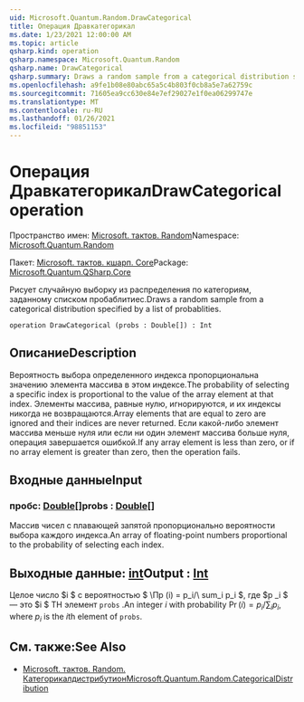 ```yaml
---
uid: Microsoft.Quantum.Random.DrawCategorical
title: Операция Дравкатегорикал
ms.date: 1/23/2021 12:00:00 AM
ms.topic: article
qsharp.kind: operation
qsharp.namespace: Microsoft.Quantum.Random
qsharp.name: DrawCategorical
qsharp.summary: Draws a random sample from a categorical distribution specified by a list of probablities.
ms.openlocfilehash: a9fe1b08e80abc65a5c4b803f0cb8a5e7a62759c
ms.sourcegitcommit: 71605ea9cc630e84e7ef29027e1f0ea06299747e
ms.translationtype: MT
ms.contentlocale: ru-RU
ms.lasthandoff: 01/26/2021
ms.locfileid: "98851153"
---
```

# <a name="drawcategorical-operation"></a><span data-ttu-id="cf4e8-102">Операция Дравкатегорикал</span><span class="sxs-lookup"><span data-stu-id="cf4e8-102">DrawCategorical operation</span></span>

<span data-ttu-id="cf4e8-103">Пространство имен: [Microsoft. тактов. Random](xref:Microsoft.Quantum.Random)</span><span class="sxs-lookup"><span data-stu-id="cf4e8-103">Namespace: [Microsoft.Quantum.Random](xref:Microsoft.Quantum.Random)</span></span>

<span data-ttu-id="cf4e8-104">Пакет: [Microsoft. тактов. кшарп. Core](https://nuget.org/packages/Microsoft.Quantum.QSharp.Core)</span><span class="sxs-lookup"><span data-stu-id="cf4e8-104">Package: [Microsoft.Quantum.QSharp.Core](https://nuget.org/packages/Microsoft.Quantum.QSharp.Core)</span></span>


<span data-ttu-id="cf4e8-105">Рисует случайную выборку из распределения по категориям, заданному списком пробаблитиес.</span><span class="sxs-lookup"><span data-stu-id="cf4e8-105">Draws a random sample from a categorical distribution specified by a list of probablities.</span></span>

```qsharp
operation DrawCategorical (probs : Double[]) : Int
```


## <a name="description"></a><span data-ttu-id="cf4e8-106">Описание</span><span class="sxs-lookup"><span data-stu-id="cf4e8-106">Description</span></span>

<span data-ttu-id="cf4e8-107">Вероятность выбора определенного индекса пропорциональна значению элемента массива в этом индексе.</span><span class="sxs-lookup"><span data-stu-id="cf4e8-107">The probability of selecting a specific index is proportional to the value of the array element at that index.</span></span>
<span data-ttu-id="cf4e8-108">Элементы массива, равные нулю, игнорируются, и их индексы никогда не возвращаются.</span><span class="sxs-lookup"><span data-stu-id="cf4e8-108">Array elements that are equal to zero are ignored and their indices are never returned.</span></span> <span data-ttu-id="cf4e8-109">Если какой-либо элемент массива меньше нуля или если ни один элемент массива больше нуля, операция завершается ошибкой.</span><span class="sxs-lookup"><span data-stu-id="cf4e8-109">If any array element is less than zero, or if no array element is greater than zero, then the operation fails.</span></span>

## <a name="input"></a><span data-ttu-id="cf4e8-110">Входные данные</span><span class="sxs-lookup"><span data-stu-id="cf4e8-110">Input</span></span>

### <a name="probs--double"></a><span data-ttu-id="cf4e8-111">пробс: [Double](xref:microsoft.quantum.lang-ref.double)[]</span><span class="sxs-lookup"><span data-stu-id="cf4e8-111">probs : [Double](xref:microsoft.quantum.lang-ref.double)[]</span></span>

<span data-ttu-id="cf4e8-112">Массив чисел с плавающей запятой пропорционально вероятности выбора каждого индекса.</span><span class="sxs-lookup"><span data-stu-id="cf4e8-112">An array of floating-point numbers proportional to the probability of selecting each index.</span></span>



## <a name="output--int"></a><span data-ttu-id="cf4e8-113">Выходные данные: [int](xref:microsoft.quantum.lang-ref.int)</span><span class="sxs-lookup"><span data-stu-id="cf4e8-113">Output : [Int](xref:microsoft.quantum.lang-ref.int)</span></span>

<span data-ttu-id="cf4e8-114">Целое число $i $ с вероятностью $ \Пр (i) = p_i/\ sum_i p_i $, где $p _i $ — это $i $ TH элемент `probs` .</span><span class="sxs-lookup"><span data-stu-id="cf4e8-114">An integer $i$ with probability $\Pr(i) = p_i / \sum_i p_i$, where $p_i$ is the $i$th element of `probs`.</span></span>

## <a name="see-also"></a><span data-ttu-id="cf4e8-115">См. также:</span><span class="sxs-lookup"><span data-stu-id="cf4e8-115">See Also</span></span>

- [<span data-ttu-id="cf4e8-116">Microsoft. тактов. Random. Категорикалдистрибутион</span><span class="sxs-lookup"><span data-stu-id="cf4e8-116">Microsoft.Quantum.Random.CategoricalDistribution</span></span>](xref:Microsoft.Quantum.Random.CategoricalDistribution)